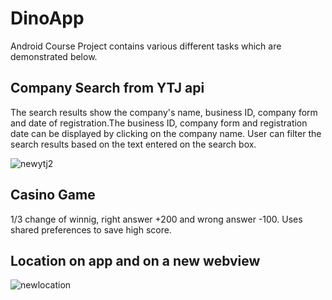# DinoApp
Android Course Project contains various different tasks which are demonstrated below.

## Company Search from YTJ api
The search results show the company's name, business ID, company form and date of registration.The business ID, company form and registration date can be displayed by clicking on the company name. User can filter the search results based on the text entered on the search box.

![newytj2](https://user-images.githubusercontent.com/43187463/102723874-fd6ab300-4313-11eb-9b8e-9c70c54429d5.gif)

## Casino Game
1/3 change of winnig, right answer +200 and wrong answer -100. Uses shared preferences to save high score.


## Location on app and on a new webview
![newlocation](https://user-images.githubusercontent.com/43187463/102722660-4407df80-430b-11eb-8884-593c0672d2f1.gif)

